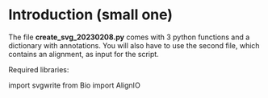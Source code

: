 # Introduction (small one)

The file **create_svg_20230208.py** comes with 3 python functions and a dictionary with annotations.
You will also have to use the second file, which contains an alignment, as input for the script.

Required libraries:

import svgwrite
from Bio import AlignIO


